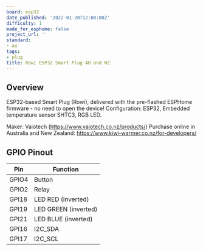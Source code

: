```yaml
---
board: esp32
date_published: '2022-01-20T12:00:00Z'
difficulty: 1
made_for_esphome: false
project_url: ''
standard:
- au
tags:
- plug
title: Rowi ESP32 Smart Plug AU and NZ
---
```


## Overview

ESP32-based Smart Plug (Rowi), delivered with the pre-flashed ESPHome firmware - no need to open the device!
Configuration: ESP32, Embedded temperature sensor SHTC3, RGB LED.

Maker: Vaiotech (https://www.vaiotech.co.nz/products/)
Purchase online in Australia and New Zealand: https://www.kiwi-warmer.co.nz/for-developers/

## GPIO Pinout

| Pin   | Function             |
| ----- | -------------------- |
| GPIO4 | Button               |
| GPIO2 | Relay                |
| GPI18 | LED RED (inverted)   |
| GPI19 | LED GREEN (inverted) |
| GPI21 | LED BLUE (inverted)  |
| GPI16 | I2C_SDA              |
| GPI17 | I2C_SCL              |